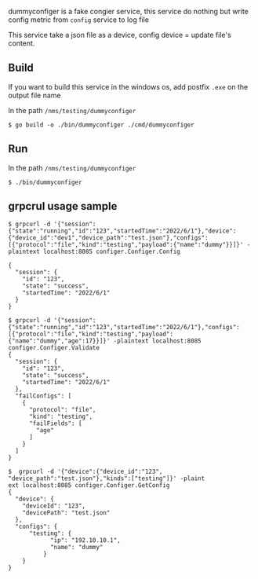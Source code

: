 dummyconfiger is a fake congier service, this service do nothing but write config metric from `config` service to log file

This service take a json file as a device, config device = update file's content.

## Build
If you want to build this service in the windows os, add postfix `.exe` on the output file name

In the path `/nms/testing/dummyconfiger`  
```shell
$ go build -o ./bin/dummyconfiger ./cmd/dummyconfiger
```
## Run
In the path `/nms/testing/dummyconfiger`  
```shell
$ ./bin/dummyconfiger
```

## grpcrul usage sample
```shell
$ grpcurl -d '{"session":{"state":"running","id":"123","startedTime":"2022/6/1"},"device":{"device_id":"dev1","device_path":"test.json"},"configs":[{"protocol":"file","kind":"testing","payload":{"name":"dummy"}}]}' -plaintext localhost:8085 configer.Configer.Config

{
  "session": {
    "id": "123",
    "state": "success",
    "startedTime": "2022/6/1"
  }
}

```

```shell
$ grpcurl -d '{"session":{"state":"running","id":"123","startedTime":"2022/6/1"},"configs":[{"protocol":"file","kind":"testing","payload":{"name":"dummy","age":17}}]}' -plaintext localhost:8085 configer.Configer.Validate
{
  "session": {
    "id": "123",
    "state": "success",
    "startedTime": "2022/6/1"
  },
  "failConfigs": [
    {
      "protocol": "file",
      "kind": "testing",
      "failFields": [
        "age"
      ]
    }
  ]
}

```

```shell
$  grpcurl -d '{"device":{"device_id":"123", "device_path":"test.json"},"kinds":["testing"]}' -plaint
ext localhost:8085 configer.Configer.GetConfig
{
  "device": {
    "deviceId": "123",
    "devicePath": "test.json"
  },
  "configs": {
      "testing": {
            "ip": "192.10.10.1",
            "name": "dummy"
          }
    }
}


```